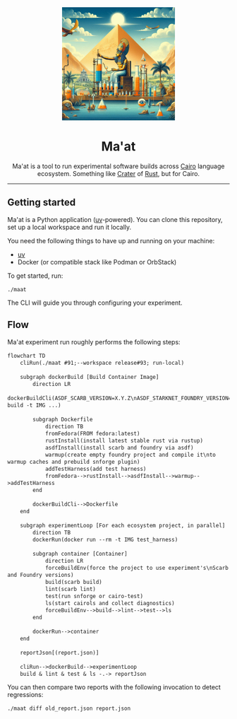 <div align="center">
  <picture>
    <img alt="An artistic depiction of Ma'at, the ancient Egyptian goddess, overseeing a balanced ecosystem as experiments unfold, symbolizing harmony and testing."
         src="./docs/logo.png"
         height="256" width="256">
  </picture>

# Ma'at

Ma'at is a tool to run experimental software builds across [Cairo] language ecosystem.
Something like [Crater] of [Rust], but for Cairo.
</div>

---

## Getting started

Ma'at is a Python application ([uv]-powered).
You can clone this repository, set up a local workspace and run it locally.

You need the following things to have up and running on your machine:

- [uv]
- Docker (or compatible stack like Podman or OrbStack)

To get started, run:

```shell
./maat
```

The CLI will guide you through configuring your experiment.

## Flow

Ma'at experiment run roughly performs the following steps:

```mermaid
flowchart TD
    cliRun(./maat #91;--workspace release#93; run-local)
    
    subgraph dockerBuild [Build Container Image]
        direction LR
        dockerBuildCli(ASDF_SCARB_VERSION=X.Y.Z\nASDF_STARKNET_FOUNDRY_VERSION=X.Y.Z\ndocker build -t IMG ...)
        
        subgraph Dockerfile
            direction TB
            fromFedora(FROM fedora:latest)
            rustInstall(install latest stable rust via rustup)
            asdfInstall(install scarb and foundry via asdf)
            warmup(create empty foundry project and compile it\nto warmup caches and prebuild snforge plugin)
            addTestHarness(add test harness)
            fromFedora-->rustInstall-->asdfInstall-->warmup-->addTestHarness
        end

        dockerBuildCli-->Dockerfile
    end
    
    subgraph experimentLoop [For each ecosystem project, in parallel]
        direction TB
        dockerRun(docker run --rm -t IMG test_harness)
        
        subgraph container [Container]
            direction LR
            forceBuildEnv(force the project to use experiment's\nScarb and Foundry versions)
            build(scarb build)
            lint(scarb lint)
            test(run snforge or cairo-test)
            ls(start cairols and collect diagnostics)
            forceBuildEnv-->build-->lint-->test-->ls
        end
        
        dockerRun-->container
    end
    
    reportJson[(report.json)]
    
    cliRun-->dockerBuild-->experimentLoop
    build & lint & test & ls -.-> reportJson
```

You can then compare two reports with the following invocation to detect regressions:

```shell
./maat diff old_report.json report.json
```

[cairo]: https://www.cairo-lang.org/
[crater]: https://github.com/rust-lang/crater
[rust]: https://rust-lang.org/
[uv]: https://docs.astral.sh/uv/

